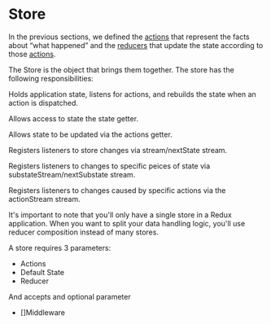 # Store

In the previous sections, we defined the [actions](actions.md) that represent the facts about “what happened” and the [reducers](reducers.md) that update the state according to those [actions](actions.md).

The Store is the object that brings them together. The store has the following responsibilities:

Holds application state, listens for actions, and rebuilds the state when an action is dispatched.

Allows access to state the state getter.

Allows state to be updated via the actions getter.

Registers listeners to store changes via stream/nextState stream.

Registers listeners to changes to specific peices of state via substateStream/nextSubstate stream.

Registers listeners to changes caused by specific actions via the actionStream stream.

It's important to note that you'll only have a single store in a Redux application. When you want to split your data handling logic, you'll use reducer composition instead of many stores.

A store requires 3 parameters:

- Actions
- Default State
- Reducer

And accepts and optional parameter

- []Middleware